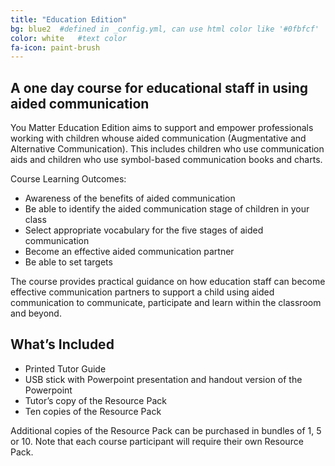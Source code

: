 ```yaml
---
title: "Education Edition"
bg: blue2  #defined in _config.yml, can use html color like '#0fbfcf'
color: white   #text color
fa-icon: paint-brush
---
```


## A one day course for educational staff in using aided communication
You Matter Education Edition aims to support and empower professionals working with children whouse aided communication (Augmentative and Alternative Communication).
This includes children who use communication aids and children who use symbol-based communication books and charts.

Course Learning Outcomes:

*  Awareness of the benefits of aided communication
*  Be able to identify the aided communication stage of children in your class
*  Select appropriate vocabulary for the five stages of aided communication
*  Become an effective aided communication partner
*  Be able to set targets

The course provides practical guidance on how education staff can become effective communication partners to support a child using aided communication to communicate, participate and learn within the classroom and beyond.

## What’s Included

* Printed Tutor Guide
* USB stick with Powerpoint presentation and handout version of the Powerpoint 
* Tutor’s copy of the Resource Pack 
* Ten copies of the Resource Pack

Additional copies of the Resource Pack can be purchased in bundles of 1, 5 or 10.
Note that each course participant will require their own Resource Pack.
